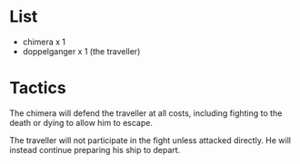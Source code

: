 # List

- chimera x 1
- doppelganger x 1 (the traveller)

# Tactics
The chimera will defend the traveller at all costs, including fighting to the death
or dying to allow him to escape.

The traveller will not participate in the fight unless attacked directly. He will
instead continue preparing his ship to depart.
